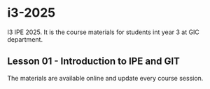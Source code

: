 # i3-2025
I3 IPE 2025. It is the course materials for students int year 3 at GIC department.

## Lesson 01 - Introduction to IPE and GIT
The materials are available online and update every course session.